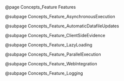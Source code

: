 @page Concepts_Feature Features

@subpage Concepts_Feature_AsynchronousExecution

@subpage Concepts_Feature_AutomaticDatafileUpdates

@subpage Concepts_Feature_ClientSideEvidence

@subpage Concepts_Feature_LazyLoading

@subpage Concepts_Feature_ParallelExecution

@subpage Concepts_Feature_WebIntegration

@subpage Concepts_Feature_Logging